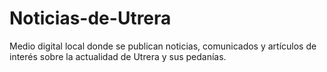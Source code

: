 # Noticias-de-Utrera
Medio digital local donde se publican noticias, comunicados y artículos de interés sobre la actualidad de Utrera y sus pedanías.
